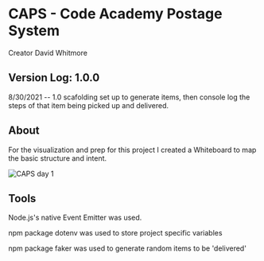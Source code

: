 # CAPS - Code Academy Postage System
Creator David Whitmore

## Version Log: 1.0.0
8/30/2021 -- 1.0 scafolding set up to generate items, then console log the steps of that item being picked up and delivered.

## About

For the visualization and prep for this project I created a Whiteboard to map the basic structure and intent. 

![CAPS day 1](https://user-images.githubusercontent.com/81482156/131420097-316ccdae-e7ce-456f-8053-9e38be516c7f.png)

## Tools

Node.js's native Event Emitter was used.

npm package dotenv was used to store project specific variables

npm package faker was used to generate random items to be 'delivered'

